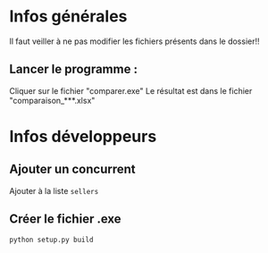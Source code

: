 # Infos générales

Il faut veiller à ne pas modifier les fichiers présents dans le dossier!!

## Lancer le programme :

Cliquer sur le fichier "comparer.exe"
Le résultat est dans le fichier "comparaison_***.xlsx"

# Infos développeurs

## Ajouter un concurrent

Ajouter à la liste ```sellers```

## Créer le fichier .exe
```python setup.py build```